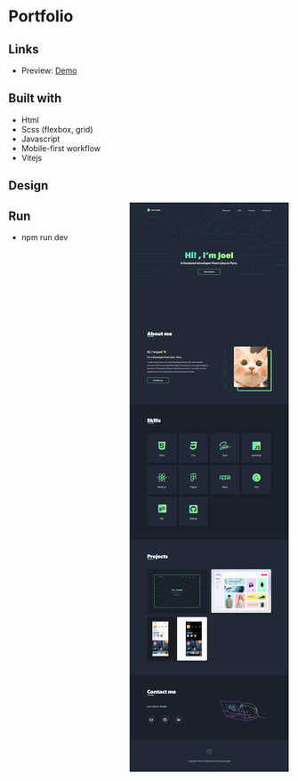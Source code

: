 
# **Portfolio**

## **Links**

- Preview: [Demo](https://joel-portfolio-website.netlify.app/)

## **Built with**

- Html
- Scss (flexbox, grid)
- Javascript
- Mobile-first workflow
- Vitejs

## **Design**


<div  align="center" >
  <img align="right"  style="widht: 5rem;" src="src/assets/design/desktop-design.jpg" />
</div>

## **Run**

- npm run dev
